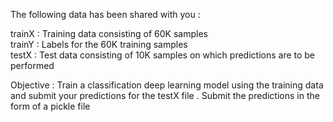
The following data has been shared with you :<br /> 

trainX : Training data consisting of 60K samples <br />
trainY : Labels for the 60K training samples <br />
testX  : Test data consisting of 10K samples on which predictions are to be performed <br />

Objective : Train a classification deep learning model using the training data and submit your predictions for the testX file . 
			       Submit the predictions in the form of a pickle file
